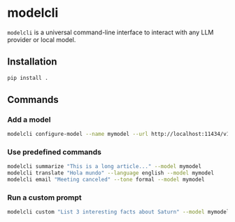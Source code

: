 
# modelcli

`modelcli` is a universal command-line interface to interact with any LLM provider or local model.

## Installation

```bash
pip install .
```

## Commands

### Add a model
```bash
modelcli configure-model --name mymodel --url http://localhost:11434/v1/chat/completions --key none --model llama3
```

### Use predefined commands
```bash
modelcli summarize "This is a long article..." --model mymodel
modelcli translate "Hola mundo" --language english --model mymodel
modelcli email "Meeting canceled" --tone formal --model mymodel
```

### Run a custom prompt
```bash
modelcli custom "List 3 interesting facts about Saturn" --model mymodel
```
